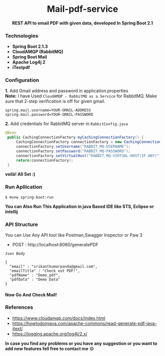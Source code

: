 <div align="center">
  
# Mail-pdf-service
#### REST API to email PDF with given data, developed In Spring Boot 2.1

</div>

### Technologies
    
 * **Spring Boot 2.1.3**
 * **CloudAMQP (RabbitMQ)**
 * **Spring Boot Mail**
 * **Apache Log4j 2**
 * **iTextpdf**

### Configuration

  **1.** Add Gmail address and password in application.properties </br>
        **Note:** I have Used `CloudAMQP - RabbitMQ as a Service` for RabbitMQ. Make sure that 2-step verification is off for given gmail.
  
   ```
   spring.mail.username=YOUR-GMAIL-ADDRESS
   spring.mail.password=YOUR-GMAIL-PASSWORD   
   ```
  **2.** Add credentials for RabbitMQ server in `RabbitConfig.java` 
  
   ```java
   @Bean
	public CachingConnectionFactory myCachingConnectionFactory() {
		CachingConnectionFactory connectionFactory = new CachingConnectionFactory("YOUR-RABBIT_MQ-HOST-URL");
		connectionFactory.setUsername("RABBIT_MQ-USERNAME");
		connectionFactory.setPassword("RABBIT_MQ-PASSWORD");
		connectionFactory.setVirtualHost("RABBIT_MQ-VIRTUAL-HOST(IF ANY)");
		return(connectionFactory);
	}
   ```
   
   **voilà! All Set :)** 
   
 ### Run Apllication
 
  ```
  $ mvnw spring-boot:run
  ```
  
  **You can Also Run This Application in java Based IDE like STS, Eclipse or intellij**
  
  ### API Structure
  
   You can Use Any API tool like Postman,Swagger Inspector or Paw 3
   
   * POST : http://localhost:8080/generatePDF
   
    Json Body
     
    {
	  "email" : "srikantkumarpanda@gmail.com",
	  "emailTitle" : "Check out PDF!",
	  "pdfName" : "Demo_pdf",
	  "pdfData" : "Demo Data" 
    } 
    
    
 #### Now Go And Check Mail!
 
 
 ### References
 
  * https://www.cloudamqp.com/docs/index.html
  * https://howtodoinjava.com/apache-commons/read-generate-pdf-java-itext/
  * https://logging.apache.org/log4j/2.x/
  
**In case you find any problems or you have any suggestion or you want to add new features fell free to contact me** :smile:  
